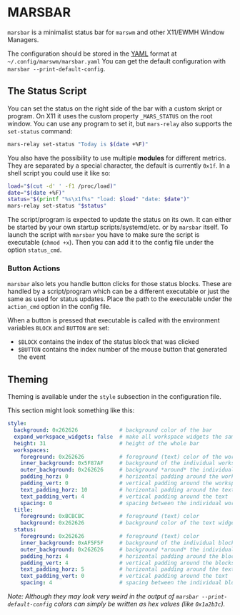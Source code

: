 # MARSBAR

`marsbar` is a minimalist status bar for `marswm` and other X11/EWMH Window Managers.

The configuration should be stored in the [YAML](https://yaml.org/) format at  `~/.config/marswm/marsbar.yaml`
You can get the default configuration with `marsbar --print-default-config`.

## The Status Script
You can set the status on the right side of the bar with a custom skript or program.
On X11 it uses the custom property `_MARS_STATUS` on the root window.
You can use any program to set it, but `mars-relay` also supports the `set-status` command:
```sh
mars-relay set-status "Today is $(date +%F)"
```

You also have the possibility to use multiple **modules** for different metrics.
They are separated by a special character, the default is currently `0x1f`.
In a shell script you could use it like so:
```sh
load="$(cut -d' ' -f1 /proc/load)"
date="$(date +%F)"
status="$(printf "%s\x1f%s" "load: $load" "date: $date")"
mars-relay set-status "$status"
```

The script/program is expected to update the status on its own.
It can either be started by your own startup scripts/systemd/etc. or by `marsbar` itself.
To launch the script with `marsbar` you have to make sure the script is executable (`chmod +x`).
Then you can add it to the config file under the option `status_cmd`.

### Button Actions
`marsbar` also lets you handle button clicks for those status blocks.
These are handled by a script/program which can be a different executable or just the same as used for status updates.
Place the path to the executable under the `action_cmd` option in the config file.

When a button is pressed that executable is called with the environment variables `BLOCK` and `BUTTON` are set:
* `$BLOCK` contains the index of the status block that was clicked
* `$BUTTON` contains the index number of the mouse button that generated the event


## Theming
Theming is available under the `style` subsection in the configuration file.

This section might look something like this:
```yaml
style:
  background: 0x262626             # background color of the bar
  expand_workspace_widgets: false  # make all workspace widgets the same width
  height: 31                       # height of the whole bar
  workspaces:
    foreground: 0x262626           # foreground (text) color of the workspace widget
    inner_background: 0x5F87AF     # background of the individual workspaces
    outer_background: 0x262626     # background *around* the individual workspaces
    padding_horz: 0                # horizontal padding around the workspaces
    padding_vert: 0                # vertical padding around the workspaces
    text_padding_horz: 10          # horizontal padding around the text
    text_padding_vert: 4           # vertical padding around the text
    spacing: 0                     # spacing between the individual workspaces
  title:
    foreground: 0xBCBCBC           # foreground (text) color
    background: 0x262626           # background color of the text widget
  status:
    foreground: 0x262626           # foreground (text) color
    inner_background: 0xAF5F5F     # background of the individual blocks
    outer_background: 0x262626     # background *around* the individual blocks
    padding_horz: 4                # horizontal padding around the blocks
    padding_vert: 4                # vertical padding around the blocks
    text_padding_horz: 5           # horizontal padding around the text
    text_padding_vert: 0           # vertical padding around the text
    spacing: 4                     # spacing between the individual blocks
```

*Note: Although they may look very weird in the output of `marsbar --print-default-config` colors can simply be written as hex values (like `0x1a2b3c`).*

